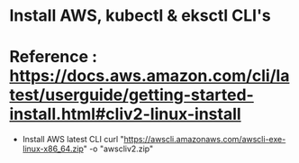 # Install AWS, kubectl & eksctl CLI's
# Reference : https://docs.aws.amazon.com/cli/latest/userguide/getting-started-install.html#cliv2-linux-install

- Install AWS latest CLI
  curl "https://awscli.amazonaws.com/awscli-exe-linux-x86_64.zip" -o "awscliv2.zip"
